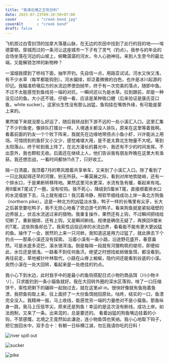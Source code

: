 ```yaml
---
title: "我请北境之王吃日料"
date: 2025-07-23T09:10:50+07:00
cover         : "creek-bend.jpg"
coverAlt      : "creek bend"
draft: false
---
```


飞机掠过白雪封顶的加拿大落基山脉，在无边的农田中找到了此行的目的地——埃德蒙顿。穿城而过的一条河让这座城市一下子有了灵气（钓点）。我参与的年会的会场坐落在河边的山坡上，俯瞰潺潺的河水，令人心驰神往。来到人生至今的最北端，又能解锁怎样的新物种？

一溜烟我摸到了桥裆下面，抽竿开钓。先自信一点，用路亚试试。河水又快又浅，有不少水草（每竿都能钩到）。河水偏绿，却泛着微微的白色，也许是冰川起源的印记。我瞄准桥墩后方的水流边界使劲抛竿，终于有一次完美的落点，随即中鱼。不过不太能感觉到鱼线另一端的对抗，一瞬间还以为是水草。拉到跟前，却是一种没见过的鱼。大小还不错，仔细一看，应该是某种吸口鲤（后来验证是康氏亚口鱼，white sucker）。这家伙生性没有那么凶猛，鱼钩挂在嘴唇外缘，有可能是蒙上来的。

果然接下来就没那么好运了，随后我转战到下游不远的一处小溪汇入口。这里汇集了不少钓鱼佬，像排队打擂台一样。入境通关都没人排队，原来在这里等着我啊。看着前面的钓友一个个败下阵来，我就先在边缘地带捞点小鱼小虾，兴许能派上用场。可惜捞到的鱼虾又小又少，感觉难堪大用，是不是太靠北生物量不大呢。等到太阳落山，终于轮到我上阵了。在北方漫长的暮光中，我还有不少的时间发挥。不出意外，我也颗粒无收。后面还在继续上人，他们告诉我有朋友昨晚在这里大有渔获。我还想恋战，一看时间都快11点了，只好收工。

隔一日清晨，我顶着7月的寒风蹬着共享单车，又来到了小溪汇入口。除了看到了一只比我起得还早的河狸，别无所获。一筹莫展之际，看到对岸地势陡峭，还有一个排水口，于是果断转移阵地。果然这里河水更深，水流有急有缓，看起来有戏。用9厘米T尾试了一圈，没有咬钩。我不死心，降级到5厘米T尾，直接顺着排水口的水泥墙放下去，马上就有接口！我沉着冷静，用软竿细线成功上岸一条北方狗鱼（northern pike）。这是一种北方的凶猛淡水鱼，鸭子一样的长嘴里有尖牙，长大之后甚至要吃鸭子，我不无担心地看了旁边游弋的鸭子。看来狗鱼就是紧贴墙壁的边界层上，伏击水流送过来的猎物。我重复操作，果然还有上钩，不过瞬间把线给切断了。重新捆绑，还有上钩，又是瞬间断线。规律是确信无疑了，再换回9厘米的T尾，这些狗鱼却怂了。我索性远投远岸的水流边界，看看能不能有更大更凶猛的鱼。操作了一会，居然钓上来一只河蚌。我知道这是用力过猛了，就此换去下个钓点——那条小溪还没有探索。
沿着小溪有一条小路，沿途野花盛开，春意盎然。可是水底多泥巴，溪水很浑浊。倒是每隔一段就有河狸构筑的堤坝，即便如此，水位还是很浅。一路看不到任何鱼汛，绝望之时想找蚯蚓做鱼饵，都没看到。再往前走，草地被针叶林取代，小路在山脊上蜿蜒，隐约间还能看到谷底的小溪。突然小溪在一处大回转，看起来是一处绝佳的钓点。

我小心下到水边，此时我手中的是最小的鱼钩搭配日式小物钓商品饵（川小物ネリ），只求能钓到一条小猫鱼就好。我在大回转外圈的深水区落钩，啃了一口压缩饼干，索性把剩下的碾碎一起抛过去，就在这里all in。很快好像就有鱼拖着鱼漂，我把鱼钩取上来，往上面挤了一大份鱼饵抛回原处。咕咚，结实的一口，鱼漂完全没入。我精神一振，马上收线，能感觉另一端的力量绝对不是小猫鱼。那鱼纵身一跳，我马上压低竿尖，原来还是狗鱼！幸运的是这次没有断线，成功上岸。如法炮制，又来了一条。出来混的，总是要还的。
看着凶猛的狗鱼嘴边挂着的小钩，不禁感慨，北境之王竟然如此谦逊，连小物鱼饵也笑纳。我小心地取下钩子，把它放回水中，双手合十：有朝一日纵横江湖，勿忘我请你吃的日料！



![river spill out](river-spill-out.jpg)

![sucker](sucker.png)

![pike](pike.jpg)